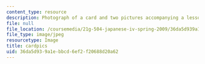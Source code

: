 ```yaml
---
content_type: resource
description: Photograph of a card and two pictures accompanying a lesson on Japanese.
file: null
file_location: /coursemedia/21g-504-japanese-iv-spring-2009/36da5d939a1ebbcd6ef2f20688d20a62_cardpics.jpg
file_type: image/jpeg
resourcetype: Image
title: cardpics
uid: 36da5d93-9a1e-bbcd-6ef2-f20688d20a62
---
```

